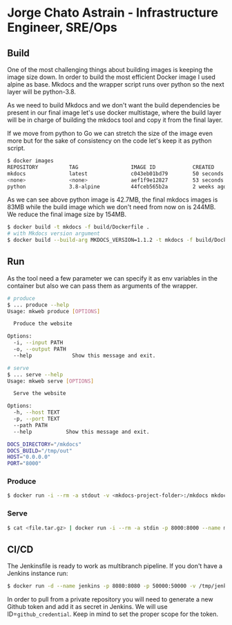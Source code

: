 # Jorge Chato Astrain - Infrastructure Engineer, SRE/Ops

## Build

One of the most challenging things about building images is keeping the image
size down.
In order to build the most efficient Docker image I used alpine as base.
Mkdocs and the wrapper script runs over python so the next layer will be
python-3.8.

As we need to build Mkdocs and we don't want the build dependencies be present
in our final image let's use docker multistage, where the build layer will be in
charge of building the mkdocs tool and copy it from the final layer.

If we move from python to Go we can stretch the size of the image even more but
for the sake of consistency on the code let's keep it as python script.

```bash
$ docker images
REPOSITORY          TAG                 IMAGE ID            CREATED             SIZE
mkdocs              latest              c043eb01bd79        50 seconds ago      90MB
<none>              <none>              aef1f9e12827        53 seconds ago      244MB
python              3.8-alpine          44fceb565b2a        2 weeks ago         42.7MB
```

As we can see above python image is 42.7MB, the final mkdocs images is 83MB
while the build image which we don't need from now on is 244MB. We reduce the
final image size by 154MB.

```bash
$ docker build -t mkdocs -f build/Dockerfile .
# with Mkdocs version argument
$ docker build --build-arg MKDOCS_VERSION=1.1.2 -t mkdocs -f build/Dockerfile .
```

## Run

As the tool need a few parameter we can specify it as env variables in the
container but also we can pass them as arguments of the wrapper.

```bash
# produce
$ ... produce --help
Usage: mkweb produce [OPTIONS]

  Produce the website

Options:
  -i, --input PATH
  -o, --output PATH
  --help             Show this message and exit.

# serve
$ ... serve --help
Usage: mkweb serve [OPTIONS]

  Serve the website

Options:
  -h, --host TEXT
  -p, --port TEXT
  --path PATH
  --help           Show this message and exit.
```

```bash
DOCS_DIRECTORY="/mkdocs"
DOCS_BUILD="/tmp/out"
HOST="0.0.0.0"
PORT="8000"
```

### Produce

```bash
$ docker run -i --rm -a stdout -v <mkdocs-project-folder>:/mkdocs mkdocs produce > /tmp/out-docker.tar.gz
```

### Serve

```bash
$ cat <file.tar.gz> | docker run -i --rm -a stdin -p 8000:8000 --name mkdocs mkdocs serve
```

## CI/CD

The Jenkinsfile is ready to work as multibranch pipeline.
If you don't have a Jenkins instance run:

```bash
$ docker run -d --name jenkins -p 8080:8080 -p 50000:50000 -v /tmp/jenkins:/var/jenkins_home jenkins/jenkins:lts
```

In order to pull from a private repository you will need to generate a new
Github token and add it as secret in Jenkins. We will use ID=`github_credential`.
Keep in mind to set the proper scope for the token.
